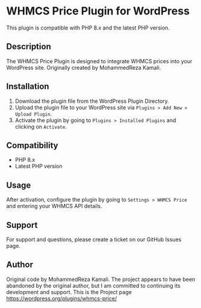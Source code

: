 # WHMCS Price Plugin for WordPress

This plugin is compatible with PHP 8.x and the latest PHP version.

## Description

The WHMCS Price Plugin is designed to integrate WHMCS prices into your WordPress site. Originally created by MohammedReza Kamali.

## Installation

1. Download the plugin file from the WordPress Plugin Directory.
2. Upload the plugin file to your WordPress site via `Plugins > Add New > Upload Plugin`.
3. Activate the plugin by going to `Plugins > Installed Plugins` and clicking on `Activate`.

## Compatibility

- PHP 8.x
- Latest PHP version

## Usage

After activation, configure the plugin by going to `Settings > WHMCS Price` and entering your WHMCS API details.

## Support

For support and questions, please create a ticket on our GitHub Issues page.

## Author

Original code by MohammedReza Kamali.
The project appears to have been abandoned by the original author, but I am committed to continuing its development and support.
This is the Project page https://wordpress.org/plugins/whmcs-price/
